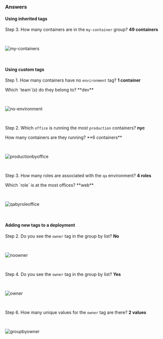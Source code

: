### Answers

#### Using inherited tags
Step 3. How many containers are in the `my-container` group? **49 containers**

&nbsp; 

![my-containers](taggingk8s/assets/groupby-kube-container-name.png)

&nbsp; 

#### Using custom tags
Step 1. How many containers have no `environment` tag? **1 container** 
<p>   Which `team`(s) do they belong to? **dev**

&nbsp; 

![no-environment](taggingk8s/assets/no-environment-container.png)

&nbsp; 

Step 2. Which `office` is running the most `production` containers? **nyc** 
<p>   How many containers are they running? **6 containers**

&nbsp; 

![productionbyoffice](taggingk8s/assets/production-office-groups.png)

&nbsp; 

Step 3. How many roles are associated with the `qa` environment? **4 roles**
<p>   Which `role` is at the most offices? **web**

&nbsp; 

![qabyroleoffice](taggingk8s/assets/qa-role-office-groups.png)

&nbsp; 

#### Adding new tags to a deployment

Step 2. Do you see the `owner` tag in the group by list? **No**

&nbsp; 

![noowner](taggingk8s/assets/no-owner-tag.png)

&nbsp; 

Step 4. Do you see the `owner` tag in the group by list? **Yes**

&nbsp; 

![owner](taggingk8s/assets/owner-tag.png)

&nbsp; 

Step 6. How many unique values for the `owner` tag are there? **2 values**

&nbsp; 

![groupbyowner](taggingk8s/assets/owner-tag.png)

&nbsp; 